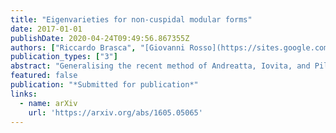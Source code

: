 ```yaml
---
title: "Eigenvarieties for non-cuspidal modular forms"
date: 2017-01-01
publishDate: 2020-04-24T09:49:56.867355Z
authors: ["Riccardo Brasca", "[Giovanni Rosso](https://sites.google.com/site/gvnros/)"]
publication_types: ["3"]
abstract: "Generalising the recent method of Andreatta, Iovita, and Pilloni for cuspidal forms, we construct an eigenvariety for symplectic and unitary groups that parametrises systems of eigenvalues of overconvergent and locally analytic $p$-adic automorphic forms. This is achieved by gluing some intermediates eigenvarieties of a fixed 'degree of cuspidality'. The dimension of these eigenvarieties is explicit and depends on the degree of cuspidality, it is maximal for cuspidal forms and it is $1$ for forms that are “not cuspidal at all”. Under mild assumption, we are able to prove a conjecture of Urban about the dimension of the irreducible components of Hansen's eigenvariety in the case of the group $\\mathrm{GSp}_4$ over $\\mathbb{Q}$."
featured: false
publication: "*Submitted for publication*"
links:
  - name: arXiv
    url: 'https://arxiv.org/abs/1605.05065'
---
```


